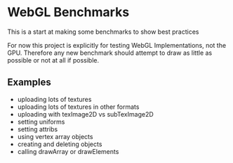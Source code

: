 WebGL Benchmarks
================

This is a start at making some benchmarks to show best practices

For now this project is explicitly for testing WebGL Implementations,
not the GPU. Therefore any new benchmark should attempt to draw
as little as possible or not at all if possible.

Examples
--------

* uploading lots of textures
* uploading lots of textures in other formats
* uploading with texImage2D vs subTexImage2D
* setting uniforms
* setting attribs
* using vertex array objects
* creating and deleting objects
* calling drawArray or drawElements


